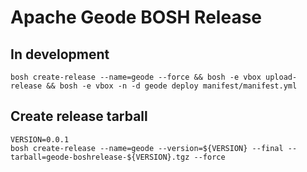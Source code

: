 # Apache Geode BOSH Release


## In development

```
bosh create-release --name=geode --force && bosh -e vbox upload-release && bosh -e vbox -n -d geode deploy manifest/manifest.yml
```

## Create release tarball

```
VERSION=0.0.1
bosh create-release --name=geode --version=${VERSION} --final --tarball=geode-boshrelease-${VERSION}.tgz --force
```